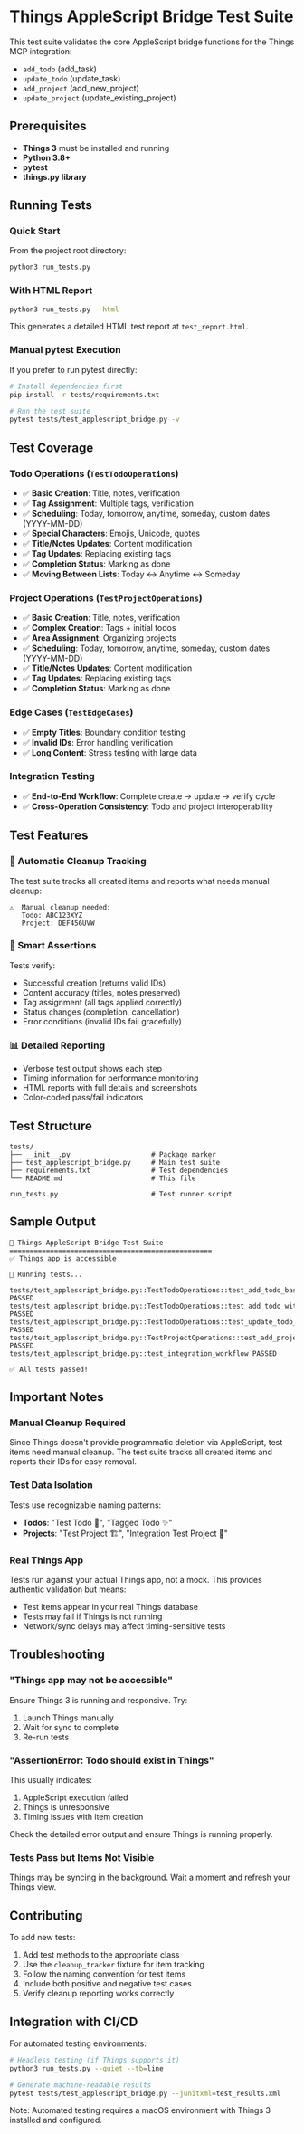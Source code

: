 # Things AppleScript Bridge Test Suite

This test suite validates the core AppleScript bridge functions for the Things MCP integration:

- `add_todo` (add_task)
- `update_todo` (update_task)
- `add_project` (add_new_project)
- `update_project` (update_existing_project)

## Prerequisites

- **Things 3** must be installed and running
- **Python 3.8+**
- **pytest**
- **things.py library**

## Running Tests

### Quick Start

From the project root directory:

```bash
python3 run_tests.py
```

### With HTML Report

```bash
python3 run_tests.py --html
```

This generates a detailed HTML test report at `test_report.html`.

### Manual pytest Execution

If you prefer to run pytest directly:

```bash
# Install dependencies first
pip install -r tests/requirements.txt

# Run the test suite
pytest tests/test_applescript_bridge.py -v
```

## Test Coverage

### Todo Operations (`TestTodoOperations`)

- ✅ **Basic Creation**: Title, notes, verification
- ✅ **Tag Assignment**: Multiple tags, verification
- ✅ **Scheduling**: Today, tomorrow, anytime, someday, custom dates (YYYY-MM-DD)
- ✅ **Special Characters**: Emojis, Unicode, quotes
- ✅ **Title/Notes Updates**: Content modification
- ✅ **Tag Updates**: Replacing existing tags
- ✅ **Completion Status**: Marking as done
- ✅ **Moving Between Lists**: Today ↔ Anytime ↔ Someday

### Project Operations (`TestProjectOperations`)

- ✅ **Basic Creation**: Title, notes, verification
- ✅ **Complex Creation**: Tags + initial todos
- ✅ **Area Assignment**: Organizing projects
- ✅ **Scheduling**: Today, tomorrow, anytime, someday, custom dates (YYYY-MM-DD)
- ✅ **Title/Notes Updates**: Content modification
- ✅ **Tag Updates**: Replacing existing tags
- ✅ **Completion Status**: Marking as done

### Edge Cases (`TestEdgeCases`)

- ✅ **Empty Titles**: Boundary condition testing
- ✅ **Invalid IDs**: Error handling verification
- ✅ **Long Content**: Stress testing with large data

### Integration Testing

- ✅ **End-to-End Workflow**: Complete create → update → verify cycle
- ✅ **Cross-Operation Consistency**: Todo and project interoperability

## Test Features

### 🧹 Automatic Cleanup Tracking

The test suite tracks all created items and reports what needs manual cleanup:

```
⚠️  Manual cleanup needed:
   Todo: ABC123XYZ
   Project: DEF456UVW
```

### 🎯 Smart Assertions

Tests verify:
- Successful creation (returns valid IDs)
- Content accuracy (titles, notes preserved)
- Tag assignment (all tags applied correctly)
- Status changes (completion, cancellation)
- Error conditions (invalid IDs fail gracefully)

### 📊 Detailed Reporting

- Verbose test output shows each step
- Timing information for performance monitoring
- HTML reports with full details and screenshots
- Color-coded pass/fail indicators

## Test Structure

```
tests/
├── __init__.py                    # Package marker
├── test_applescript_bridge.py     # Main test suite
├── requirements.txt               # Test dependencies
└── README.md                      # This file

run_tests.py                       # Test runner script
```

## Sample Output

```
🧪 Things AppleScript Bridge Test Suite
==================================================
✅ Things app is accessible

🚀 Running tests...

tests/test_applescript_bridge.py::TestTodoOperations::test_add_todo_basic PASSED
tests/test_applescript_bridge.py::TestTodoOperations::test_add_todo_with_tags PASSED
tests/test_applescript_bridge.py::TestTodoOperations::test_update_todo_tags PASSED
tests/test_applescript_bridge.py::TestProjectOperations::test_add_project_basic PASSED
tests/test_applescript_bridge.py::test_integration_workflow PASSED

✅ All tests passed!
```

## Important Notes

### Manual Cleanup Required

Since Things doesn't provide programmatic deletion via AppleScript, test items need manual cleanup. The test suite tracks all created items and reports their IDs for easy removal.

### Test Data Isolation

Tests use recognizable naming patterns:
- **Todos**: "Test Todo 🧪", "Tagged Todo ✨"
- **Projects**: "Test Project 🏗️", "Integration Test Project 🔄"

### Real Things App

Tests run against your actual Things app, not a mock. This provides authentic validation but means:
- Test items appear in your real Things database
- Tests may fail if Things is not running
- Network/sync delays may affect timing-sensitive tests

## Troubleshooting

### "Things app may not be accessible"

Ensure Things 3 is running and responsive. Try:
1. Launch Things manually
2. Wait for sync to complete
3. Re-run tests

### "AssertionError: Todo should exist in Things"

This usually indicates:
1. AppleScript execution failed
2. Things is unresponsive
3. Timing issues with item creation

Check the detailed error output and ensure Things is running properly.

### Tests Pass but Items Not Visible

Things may be syncing in the background. Wait a moment and refresh your Things view.

## Contributing

To add new tests:

1. Add test methods to the appropriate class
2. Use the `cleanup_tracker` fixture for item tracking
3. Follow the naming convention for test items
4. Include both positive and negative test cases
5. Verify cleanup reporting works correctly

## Integration with CI/CD

For automated testing environments:

```bash
# Headless testing (if Things supports it)
python3 run_tests.py --quiet --tb=line

# Generate machine-readable results
pytest tests/test_applescript_bridge.py --junitxml=test_results.xml
```

Note: Automated testing requires a macOS environment with Things 3 installed and configured.

